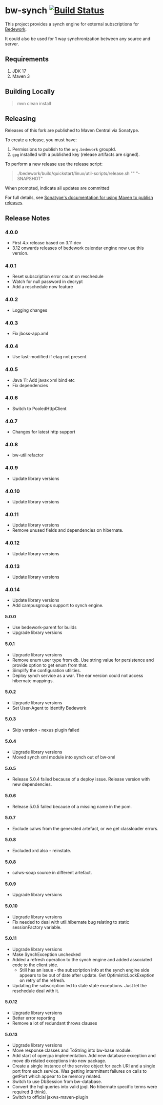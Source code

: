 # bw-synch [![Build Status](https://travis-ci.org/Bedework/bw-synch.svg)](https://travis-ci.org/Bedework/bw-synch)

This project provides a synch engine for external subscriptions for
[Bedework](https://www.apereo.org/projects/bedework).

It could also be used for 1 way synchronization between any source and server. 

## Requirements

1. JDK 17
2. Maven 3

## Building Locally

> mvn clean install

## Releasing

Releases of this fork are published to Maven Central via Sonatype.

To create a release, you must have:

1. Permissions to publish to the `org.bedework` groupId.
2. `gpg` installed with a published key (release artifacts are signed).

To perform a new release use the release script:

> ./bedework/build/quickstart/linux/util-scripts/release.sh <module-name> "<release-version>" "<new-version>-SNAPSHOT"

When prompted, indicate all updates are committed

For full details, see [Sonatype's documentation for using Maven to publish releases](http://central.sonatype.org/pages/apache-maven.html).

## Release Notes
### 4.0.0
* First 4.x release based on 3.11 dev 
* 3.12 onwards releases of bedework calendar engine now use this version.

### 4.0.1
* Reset subscription error count on reschedule
* Watch for null password in decrypt
* Add a reschedule now feature

### 4.0.2
* Logging changes

### 4.0.3
* Fix jboss-app.xml

### 4.0.4
* Use last-modified if etag not present

### 4.0.5
* Java 11: Add javax xml bind etc
* Fix dependencies

### 4.0.6
* Switch to PooledHttpClient

### 4.0.7
* Changes for latest http support

### 4.0.8
* bw-util refactor

### 4.0.9
* Update library versions

### 4.0.10
* Update library versions

### 4.0.11
* Update library versions
* Remove unused fields and dependencies on hibernate.

### 4.0.12
* Update library versions

### 4.0.13
* Update library versions

### 4.0.14
* Update library versions
* Add campusgroups support to synch engine.

#### 5.0.0
* Use bedework-parent for builds
*  Upgrade library versions

#### 5.0.1
*  Upgrade library versions
* Remove enum user type from db. Use string value for persistence and provide option to get enum from that.
* Simplify the configuration utilities.
* Deploy synch service as a war. The ear version could not access hibernate mappings.

#### 5.0.2
*  Upgrade library versions
* Set User-Agent to identify Bedework

#### 5.0.3
*  Skip version - nexus plugin failed

#### 5.0.4
*  Upgrade library versions
* Moved synch xml module into synch out of bw-xml

#### 5.0.5
* Release 5.0.4 failed because of a deploy issue. Release version with new dependencies.

#### 5.0.6
* Release 5.0.5 failed because of a missing name in the pom.

#### 5.0.7
* Exclude calws from the generated artefact, or we get classloader errors.

#### 5.0.8
* Excluded xrd also - reinstate.

#### 5.0.8
* calws-soap source in different artefact.

#### 5.0.9
*  Upgrade library versions

#### 5.0.10
* Upgrade library versions
* Fix needed to deal with util.hibernate bug relating to static sessionFactory variable.

#### 5.0.11
* Upgrade library versions
* Make SynchException unchecked
* Added a refresh operation to the synch engine and added associated code to the client side.
    * Still has an issue - the subscription info at the synch engine side appears to be out of date after update. Get OptimisticLockExeption on retry of the refresh.
* Updating the subscription led to stale state exceptions. Just let the reschedule deal with it.

#### 5.0.12
* Upgrade library versions
* Better error reporting
* Remove a lot of redundant throws clauses

#### 5.0.13
* Upgrade library versions
* Move response classes and ToString into bw-base module.
* Add start of openjpa implementation.
  Add new database exception and move db related exceptions into new package.
* Create a single instance of the service object for each URI and a single port from each service. Was getting intermittent failures on calls to getPort which appear to be memory related.
* Switch to use DbSession from bw-database.
* Convert the hql queries into valid jpql. No hibernate specific terms were required (I think).
* Switch to official jaxws-maven-plugin
   